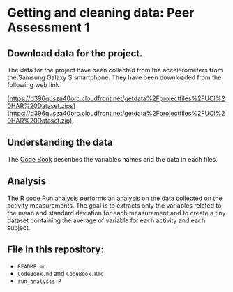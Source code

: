 Getting and cleaning data: Peer Assessment 1
============================================================

## Download data for the project.
The data for the project have been collected from the accelerometers from the Samsung Galaxy S smartphone. They have been downloaded from the following web link

[https://d396qusza40orc.cloudfront.net/getdata%2Fprojectfiles%2FUCI%20HAR%20Dataset.zips](https://d396qusza40orc.cloudfront.net/getdata%2Fprojectfiles%2FUCI%20HAR%20Dataset.zip).

## Understanding the data
The [Code Book](./CodeBook.md) describes the variables names and the data in each files.

## Analysis
The R code [Run analysis](./run_analysis.R) performs an analysis on the data collected on the activity measurements. The goal is to extracts only the variables related to the mean and standard deviation for each measurement and to create a tiny dataset containing the average of variable for each activity and each subject.

## File in this repository:
- `README.md`
- `CodeBook.md` and `CodeBook.Rmd`
- `run_analysis.R`